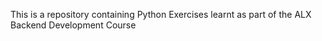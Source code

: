 This is a repository containing Python Exercises learnt as part of the ALX Backend Development Course
